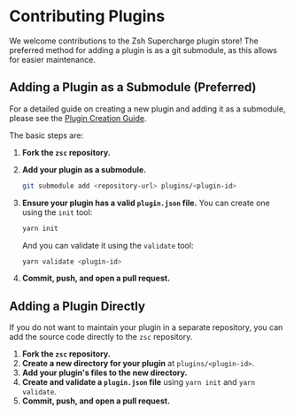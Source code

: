 # Contributing Plugins

We welcome contributions to the Zsh Supercharge plugin store! The preferred method for adding a plugin is as a git submodule, as this allows for easier maintenance.

## Adding a Plugin as a Submodule (Preferred)

For a detailed guide on creating a new plugin and adding it as a submodule, please see the [Plugin Creation Guide](./plugin-creation.md).

The basic steps are:

1.  **Fork the `zsc` repository.**
2.  **Add your plugin as a submodule.**

    ```bash
    git submodule add <repository-url> plugins/<plugin-id>
    ```

3.  **Ensure your plugin has a valid `plugin.json` file.** You can create one using the `init` tool:

    ```bash
    yarn init
    ```

    And you can validate it using the `validate` tool:

    ```bash
    yarn validate <plugin-id>
    ```

4.  **Commit, push, and open a pull request.**

## Adding a Plugin Directly

If you do not want to maintain your plugin in a separate repository, you can add the source code directly to the `zsc` repository.

1.  **Fork the `zsc` repository.**
2.  **Create a new directory for your plugin** at `plugins/<plugin-id>`.
3.  **Add your plugin's files to the new directory.**
4.  **Create and validate a `plugin.json` file** using `yarn init` and `yarn validate`.
5.  **Commit, push, and open a pull request.**
